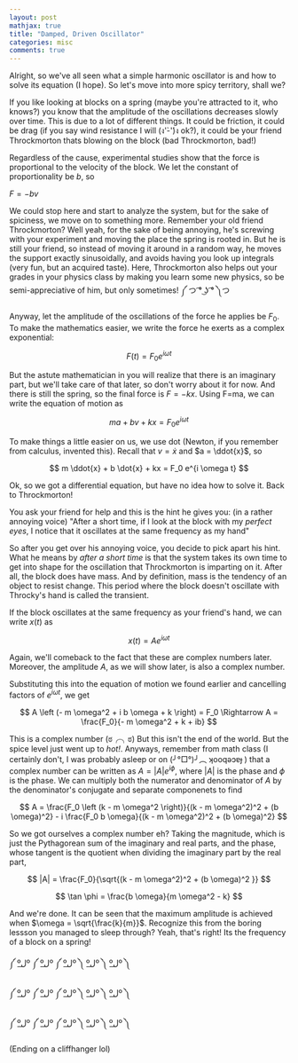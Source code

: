 ```yaml
---
layout: post
mathjax: true
title: "Damped, Driven Oscillator"
categories: misc
comments: true
---
```


Alright, so we've all seen what a simple harmonic oscillator is and how to solve its equation (I hope). So let's move into more spicy territory, shall we?

If you like looking at blocks on a spring (maybe you're attracted to it, who knows?) you know that the amplitude of the oscillations decreases slowly over time. This is due to a lot of different things. It could be friction, it could be drag (if you say wind resistance I will (ง'̀-'́)ง ok?), it could be your friend Throckmorton thats blowing on the block (bad Throckmorton, bad!)

Regardless of the cause, experimental studies show that the force is proportional to the velocity of the block. We let the constant of proportionality be $b$, so

$F = -bv$

We could stop here and start to analyze the system, but for the sake of spiciness, we move on to something more. Remember your old friend Throckmorton? Well yeah, for the sake of being annoying, he's screwing with your experiment and moving the place the spring is rooted in. But he is still your friend, so instead of moving it around in a random way, he moves the support exactly sinusoidally, and avoids having you look up integrals (very fun, but an acquired taste). Here, Throckmorton also helps out your grades in your physics class by making you learn some new physics, so be semi-appreciative of him, but only sometimes! ༼ つ  ͡° ͜ʖ ͡° ༽つ

Anyway, let the amplitude of the oscillations of the force he applies be $F_0$. To make the mathematics easier, we write the force he exerts as a complex exponential:

$$
F(t) = F_0 e^{i \omega t}
$$

But the astute mathematician in you will realize that there is an imaginary part, but we'll take care of that later, so don't worry about it for now. And there is still the spring, so the final force is $F=-kx$. Using F=ma, we can write the equation of motion as

$$
ma + bv + kx = F_0 e^{i \omega t}
$$

To make things a little easier on us, we use dot (Newton, if you remember from calculus, invented this). Recall that $v = \dot{x}$ and $a = \ddot{x}$, so

$$
m \ddot{x} + b \dot{x} + kx = F_0 e^{i \omega t}
$$

Ok, so we got a differential equation, but have no idea how to solve it. Back to Throckmorton!

You ask your friend for help and this is the hint he gives you: (in a rather annoying voice) "After a short time, if I look at the block with my *perfect eyes*, I notice that it oscillates at the same frequency as my hand"

So after you get over his annoying voice, you decide to pick apart his hint. What he means by *after a short time* is that the system takes its own time to get into shape for the oscillation that Throckmorton is imparting on it. After all, the block does have mass. And by definition, mass is the tendency of an object to resist change. This period where the block doesn't oscillate with Throcky's hand is called the transient.

If the block oscillates at the same frequency as your friend's hand, we can write $x(t)$ as

$$
x(t) = A e ^ {i \omega t}
$$

Again, we'll comeback to the fact that these are complex numbers later. Moreover, the amplitude $A$, as we will show later, is also a complex number.

Substituting this into the equation of motion we found earlier and cancelling factors of $e^{i \omega t}$, we get

$$
A \left (- m \omega^2 + i b \omega + k \right) = F_0 \Rightarrow A = \frac{F_0}{- m \omega^2 + k + ib}
$$

This is a complex number (ಠ╭╮ಠ)
But this isn't the end of the world. But the spice level just went up to *hot!*. Anyways, remember from math class (I certainly don't, I was probably asleep or on (╯°□°)╯︵ ʞooqǝɔɐɟ ) that a complex number can be written as $A = |A| e ^ {i \phi}$, where $|A|$ is the phase and $\phi$ is the phase. We can multiply both the numerator and denominator of $A$ by the denominator's conjugate and separate componenets to find

$$
A = \frac{F_0 \left (k - m \omega^2 \right)}{(k - m \omega^2)^2 + (b \omega)^2} - i \frac{F_0 b \omega}{(k - m \omega^2)^2 + (b \omega)^2}
$$

So we got ourselves a complex number eh? Taking the magnitude, which is just the Pythagorean sum of the imaginary and real parts, and the phase, whose tangent is the quotient when dividing the imaginary part by the real part,

$$
|A| = \frac{F_0}{\sqrt{(k - m \omega^2)^2 + (b \omega)^2 }}
$$

$$
\tan \phi = \frac{b \omega}{m \omega^2 - k}
$$

And we're done.
It can be seen that the maximum amplitude is achieved when $\omega = \sqrt{\frac{k}{m}}$. Recognize this from the boring lessson you managed to sleep through? Yeah, that's right! Its the frequency of a block on a spring!

༼ ºل͟º ༼ ºل͟º ༼ ºل͟º ༽ ºل͟º ༽ ºل͟º ༽

༼ ºل͟º ༼ ºل͟º ༼ ºل͟º ༽ ºل͟º ༽ ºل͟º ༽

༼ ºل͟º ༼ ºل͟º ༼ ºل͟º ༽ ºل͟º ༽ ºل͟º ༽

(Ending on a cliffhanger lol)
